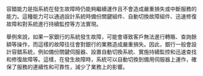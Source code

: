 容錯能力是指系統在發生故障時仍能夠繼續運作且不會造成嚴重損失或中斷服務的能力。這種能力可以通過設計系統時備份關鍵組件、自動切換故障組件、迅速修復故障和對系統進行持續監控等方法實現。

舉例來說，如果一家銀行的系統發生故障，可能會導致客戶無法進行轉賬、查詢餘額等操作，而這樣的故障往往會對銀行的業務造成嚴重損失。因此，銀行一般會設計容錯系統，例如備份關鍵伺服器、設置自動切換系統、實施持續監控和迅速查找和修復故障等。這樣，在發生故障時，系統可以自動切換到備用伺服器上運作，確保了服務的連續性和可靠性，減少了業務上的影響。